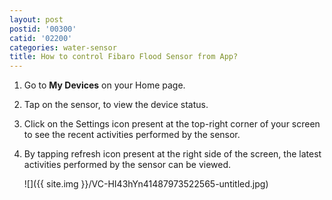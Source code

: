 ```yaml
---
layout: post
postid: '00300'
catid: '02200'
categories: water-sensor
title: How to control Fibaro Flood Sensor from App?
---
```


1. Go to **My Devices** on your Home page.

2. Tap on the sensor, to view the device status.

3. Click on the Settings icon present at the top-right corner of your screen to see the recent activities performed by the sensor.

4. By tapping refresh icon present at the right side of the screen, the latest activities performed by the sensor can be viewed.

    ![]({{ site.img }}/VC-HI43hYn41487973522565-untitled.jpg)